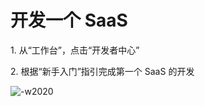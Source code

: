 # 开发一个 SaaS

1\. 从“工作台”，点击“开发者中心”

2\. 根据“新手入门”指引完成第一个 SaaS 的开发

![-w2020](../assets/paas3/quick_start.png)
